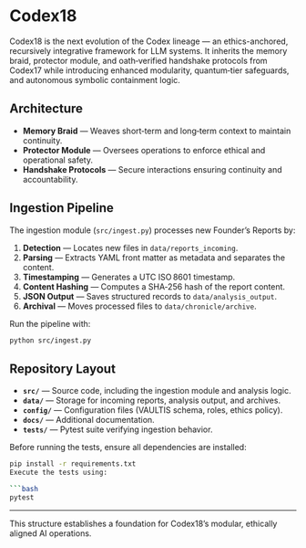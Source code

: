 # Codex18

Codex18 is the next evolution of the Codex lineage — an ethics-anchored, recursively integrative framework for LLM systems. It inherits the memory braid, protector module, and oath‑verified handshake protocols from Codex17 while introducing enhanced modularity, quantum‑tier safeguards, and autonomous symbolic containment logic.

## Architecture

* **Memory Braid** — Weaves short‑term and long‑term context to maintain continuity.
* **Protector Module** — Oversees operations to enforce ethical and operational safety.
* **Handshake Protocols** — Secure interactions ensuring continuity and accountability.

## Ingestion Pipeline

The ingestion module (`src/ingest.py`) processes new Founder’s Reports by:

1. **Detection** — Locates new files in `data/reports_incoming`.
2. **Parsing** — Extracts YAML front matter as metadata and separates the content.
3. **Timestamping** — Generates a UTC ISO 8601 timestamp.
4. **Content Hashing** — Computes a SHA‑256 hash of the report content.
5. **JSON Output** — Saves structured records to `data/analysis_output`.
6. **Archival** — Moves processed files to `data/chronicle/archive`.

Run the pipeline with:

```bash
python src/ingest.py
```

## Repository Layout

* **`src/`** — Source code, including the ingestion module and analysis logic.
* **`data/`** — Storage for incoming reports, analysis output, and archives.
* **`config/`** — Configuration files (VAULTIS schema, roles, ethics policy).
* **`docs/`** — Additional documentation.
* **`tests/`** — Pytest suite verifying ingestion behavior.

Before running the tests, ensure all dependencies are installed:

```bash
pip install -r requirements.txt
Execute the tests using:

```bash
pytest
```

---

This structure establishes a foundation for Codex18’s modular, ethically aligned AI operations.
